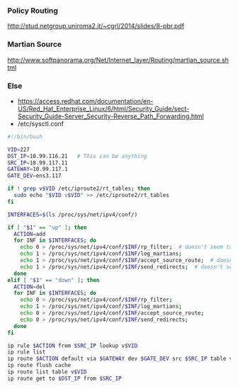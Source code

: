 
### Policy Routing
http://stud.netgroup.uniroma2.it/~cgrl/2014/slides/8-pbr.pdf

### Martian Source
http://www.softpanorama.org/Net/Internet_layer/Routing/martian_source.shtml

### Else
- https://access.redhat.com/documentation/en-US/Red_Hat_Enterprise_Linux/6/html/Security_Guide/sect-Security_Guide-Server_Security-Reverse_Path_Forwarding.html
- /etc/sysctl.conf


```bash
#!/bin/bash

VID=227
DST_IP=10.99.116.21   # This can be anything
SRC_IP=10.99.117.11
GATEWAY=10.99.117.1
GATE_DEV=ens3.117

if ! grep v$VID /etc/iproute2/rt_tables; then
  sudo echo "$VID v$VID" >> /etc/iproute2/rt_tables
fi

INTERFACES=$(ls /proc/sys/net/ipv4/conf/)

if [ "$1" == "up" ]; then
  ACTION=add
  for INF in $INTERFACES; do
    echo 0 > /proc/sys/net/ipv4/conf/$INF/rp_filter;  # doesn't seem to matter but log at the begining
    echo 1 > /proc/sys/net/ipv4/conf/$INF/log_martians;
    echo 1 > /proc/sys/net/ipv4/conf/$INF/accept_source_route;  # doesn't seem to matter
    echo 1 > /proc/sys/net/ipv4/conf/$INF/send_redirects;  # doesn't seem to matter
  done
elif [ "$1" == "down" ]; then
  ACTION=del
  for INF in $INTERFACES; do
    echo 0 > /proc/sys/net/ipv4/conf/$INF/rp_filter;
    echo 1 > /proc/sys/net/ipv4/conf/$INF/log_martians;
    echo 0 > /proc/sys/net/ipv4/conf/$INF/accept_source_route;
    echo 0 > /proc/sys/net/ipv4/conf/$INF/send_redirects;
  done
fi

ip rule $ACTION from $SRC_IP lookup v$VID
ip rule list
ip route $ACTION default via $GATEWAY dev $GATE_DEV src $SRC_IP table v$VID
ip route flush cache
ip route list table v$VID
ip route get to $DST_IP from $SRC_IP
```
